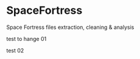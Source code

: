 # SpaceFortress
Space Fortress files extraction, cleaning &amp; analysis 


test to hange 01

test 02
